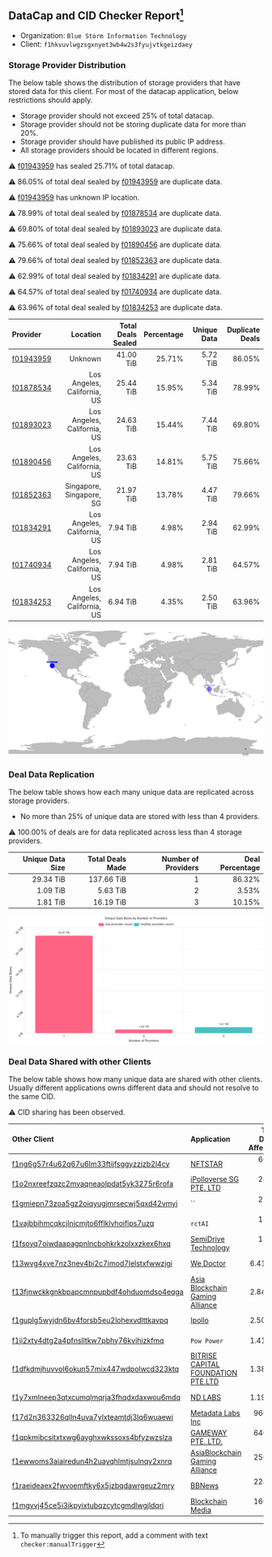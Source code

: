 ## DataCap and CID Checker Report[^1]
 - Organization: `Blue Storm Information Technology`
 - Client: `f1hkvuvlwgzsgxnyet3wb4w2s3fyujvtkgeizdaey`
### Storage Provider Distribution
The below table shows the distribution of storage providers that have stored data for this client.
For most of the datacap application, below restrictions should apply.
 - Storage provider should not exceed 25% of total datacap.
 - Storage provider should not be storing duplicate data for more than 20%.
 - Storage provider should have published its public IP address.
 - All storage providers should be located in different regions.

⚠️ [f01943959](https://filfox.info/en/address/f01943959) has sealed 25.71% of total datacap.

⚠️ 86.05% of total deal sealed by [f01943959](https://filfox.info/en/address/f01943959) are duplicate data.

⚠️ [f01943959](https://filfox.info/en/address/f01943959) has unknown IP location.

⚠️ 78.99% of total deal sealed by [f01878534](https://filfox.info/en/address/f01878534) are duplicate data.

⚠️ 69.80% of total deal sealed by [f01893023](https://filfox.info/en/address/f01893023) are duplicate data.

⚠️ 75.66% of total deal sealed by [f01890456](https://filfox.info/en/address/f01890456) are duplicate data.

⚠️ 79.66% of total deal sealed by [f01852363](https://filfox.info/en/address/f01852363) are duplicate data.

⚠️ 62.99% of total deal sealed by [f01834291](https://filfox.info/en/address/f01834291) are duplicate data.

⚠️ 64.57% of total deal sealed by [f01740934](https://filfox.info/en/address/f01740934) are duplicate data.

⚠️ 63.96% of total deal sealed by [f01834253](https://filfox.info/en/address/f01834253) are duplicate data.

| Provider                                              |                    Location | Total Deals Sealed | Percentage | Unique Data | Duplicate Deals |
| :---------------------------------------------------- | --------------------------: | -----------------: | ---------: | ----------: | --------------: |
| [f01943959](https://filfox.info/en/address/f01943959) |                     Unknown |          41.00 TiB |     25.71% |    5.72 TiB |          86.05% |
| [f01878534](https://filfox.info/en/address/f01878534) | Los Angeles, California, US |          25.44 TiB |     15.95% |    5.34 TiB |          78.99% |
| [f01893023](https://filfox.info/en/address/f01893023) | Los Angeles, California, US |          24.63 TiB |     15.44% |    7.44 TiB |          69.80% |
| [f01890456](https://filfox.info/en/address/f01890456) | Los Angeles, California, US |          23.63 TiB |     14.81% |    5.75 TiB |          75.66% |
| [f01852363](https://filfox.info/en/address/f01852363) |    Singapore, Singapore, SG |          21.97 TiB |     13.78% |    4.47 TiB |          79.66% |
| [f01834291](https://filfox.info/en/address/f01834291) | Los Angeles, California, US |           7.94 TiB |      4.98% |    2.94 TiB |          62.99% |
| [f01740934](https://filfox.info/en/address/f01740934) | Los Angeles, California, US |           7.94 TiB |      4.98% |    2.81 TiB |          64.57% |
| [f01834253](https://filfox.info/en/address/f01834253) | Los Angeles, California, US |           6.94 TiB |      4.35% |    2.50 TiB |          63.96% |

![Provider Distribution](https://raw.githubusercontent.com/data-preservation-programs/filplus-checker-assets/main/filecoin-project/filecoin-plus-large-datasets/issues/323/1671009366563.png)
### Deal Data Replication
The below table shows how each many unique data are replicated across storage providers.
- No more than 25% of unique data are stored with less than 4 providers.

⚠️ 100.00% of deals are for data replicated across less than 4 storage providers.

| Unique Data Size | Total Deals Made | Number of Providers | Deal Percentage |
| ---------------: | ---------------: | ------------------: | --------------: |
|        29.34 TiB |       137.66 TiB |                   1 |          86.32% |
|         1.09 TiB |         5.63 TiB |                   2 |           3.53% |
|         1.81 TiB |        16.19 TiB |                   3 |          10.15% |

![Replication Distribution](https://raw.githubusercontent.com/data-preservation-programs/filplus-checker-assets/main/filecoin-project/filecoin-plus-large-datasets/issues/323/1671009367179.png)
### Deal Data Shared with other Clients
The below table shows how many unique data are shared with other clients.
Usually different applications owns different data and should not resolve to the same CID.

⚠️ CID sharing has been observed.

| Other Client                                                                                                          | Application                                                                                                        | Total Deals Affected | Unique CIDs |        Verifier |
| :-------------------------------------------------------------------------------------------------------------------- | :----------------------------------------------------------------------------------------------------------------- | -------------------: | ----------: | --------------: |
| [f1ng6g57r4u62q67u6lm33ftijfsggyzzjzb2l4cy](https://filfox.info/en/address/f1ng6g57r4u62q67u6lm33ftijfsggyzzjzb2l4cy) | [NFTSTAR](https://github.com/filecoin-project/filecoin-plus-large-datasets/issues/960)                             |            66.00 TiB |         423 | LDN v3 multisig |
| [f1o2nxreefzqzc2mvaqneaolpdat5yk3275r6rofa](https://filfox.info/en/address/f1o2nxreefzqzc2mvaqneaolpdat5yk3275r6rofa) | [iPolloverse SG PTE\. LTD](https://github.com/filecoin-project/filecoin-plus-large-datasets/issues/767)            |            28.19 TiB |         233 | LDN v3 multisig |
| [f1gmiepn73zoa5gz2oiqyugjmrsecwj5qxd42vmyi](https://filfox.info/en/address/f1gmiepn73zoa5gz2oiqyugjmrsecwj5qxd42vmyi) | ``                                                                                                                 |            27.22 TiB |         159 | LDN v3 multisig |
| [f1vajbbihmcqkcjlnicmjto6fflklvhoifips7uzq](https://filfox.info/en/address/f1vajbbihmcqkcjlnicmjto6fflklvhoifips7uzq) | `rctAI`                                                                                                            |            15.28 TiB |         122 | LDN v3 multisig |
| [f1fsoyq7oiwdaapagpnlncbohkrkzolxxzkex6hxq](https://filfox.info/en/address/f1fsoyq7oiwdaapagpnlncbohkrkzolxxzkex6hxq) | [SemiDrive Technology](https://github.com/filecoin-project/filecoin-plus-large-datasets/issues/911)                |            13.69 TiB |         139 | LDN v3 multisig |
| [f13wvg4xve7nz3nev4bi2c7imod7lelstxfwwzjgi](https://filfox.info/en/address/f13wvg4xve7nz3nev4bi2c7imod7lelstxfwwzjgi) | [We Doctor](https://github.com/filecoin-project/filecoin-plus-large-datasets/issues/962)                           |             6.41 TiB |          50 | LDN v3 multisig |
| [f13fjnwckkgnkbpapcmnpupbdf4ohduomdso4eqga](https://filfox.info/en/address/f13fjnwckkgnkbpapcmnpupbdf4ohduomdso4eqga) | [Asia Blockchain Gaming Alliance](https://github.com/filecoin-project/filecoin-plus-large-datasets/issues/872)     |             2.84 TiB |          20 | LDN v3 multisig |
| [f1guplg5wyjdn6bv4forsb5eu2lohexvdlttkavpq](https://filfox.info/en/address/f1guplg5wyjdn6bv4forsb5eu2lohexvdlttkavpq) | [Ipollo](https://github.com/filecoin-project/filecoin-plus-large-datasets/issues/168)                              |             2.50 TiB |          14 |       LDN # 168 |
| [f1ji2xty4dtg2a4pfnslltkw7pbhy76kvihizkfmq](https://filfox.info/en/address/f1ji2xty4dtg2a4pfnslltkw7pbhy76kvihizkfmq) | `Pow Power`                                                                                                        |             1.41 TiB |           6 | LDN v3 multisig |
| [f1dfkdmjhuvvol6okun57mix447wdpolwcd323ktq](https://filfox.info/en/address/f1dfkdmjhuvvol6okun57mix447wdpolwcd323ktq) | [BITRISE CAPITAL FOUNDATION PTE\.LTD](https://github.com/filecoin-project/filecoin-plus-large-datasets/issues/139) |             1.38 TiB |          11 |       LDN # 139 |
| [f1y7xmlneep3qtxcumqlmqrja3fhqdxdaxwou6mdq](https://filfox.info/en/address/f1y7xmlneep3qtxcumqlmqrja3fhqdxdaxwou6mdq) | [ND LABS](https://github.com/filecoin-project/filecoin-plus-large-datasets/issues/109)                             |             1.19 TiB |           8 |       LDN # 109 |
| [f17d2n363326qlln4uva7ylxteamtdj3lq6wuaewi](https://filfox.info/en/address/f17d2n363326qlln4uva7ylxteamtdj3lq6wuaewi) | [Metadata Labs Inc](https://github.com/filecoin-project/filecoin-plus-large-datasets/issues/200)                   |           960.00 GiB |           7 |       LDN # 200 |
| [f1qpkmibcsitxtxwg6ayghxwkssoxs4bfyzwzslza](https://filfox.info/en/address/f1qpkmibcsitxtxwg6ayghxwkssoxs4bfyzwzslza) | [GAMEWAY PTE\. LTD\.](https://github.com/filecoin-project/filecoin-plus-large-datasets/issues/158)                 |           640.00 GiB |           2 |       LDN # 158 |
| [f1ewwoms3aiairedun4h2uayqhlmtjsulnqy2xnrq](https://filfox.info/en/address/f1ewwoms3aiairedun4h2uayqhlmtjsulnqy2xnrq) | [AsiaBlockchain Gaming Alliance](https://github.com/filecoin-project/filecoin-plus-large-datasets/issues/179)      |           256.00 GiB |           2 |       LDN # 179 |
| [f1raeideaex2fwvoemftky6x5jzbqdawrgeuz2mry](https://filfox.info/en/address/f1raeideaex2fwvoemftky6x5jzbqdawrgeuz2mry) | [BBNews](https://github.com/filecoin-project/filecoin-plus-large-datasets/issues/218)                              |           224.00 GiB |           2 |       LDN # 218 |
| [f1mgvvj45ce5i3ikpyixtubqzcytcgmdlwgjldqri](https://filfox.info/en/address/f1mgvvj45ce5i3ikpyixtubqzcytcgmdlwgjldqri) | [Blockchain Media](https://github.com/filecoin-project/filecoin-plus-large-datasets/issues/1048)                   |           160.00 GiB |           1 | LDN v3 multisig |

[^1]: To manually trigger this report, add a comment with text `checker:manualTrigger`
